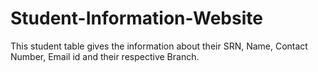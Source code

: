 # Student-Information-Website
This student table gives the information about their SRN, Name, Contact Number, Email id and their respective Branch.
